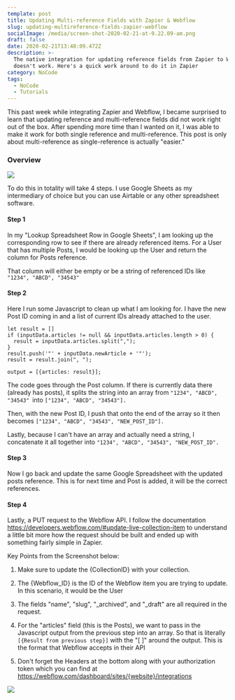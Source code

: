 ```yaml
---
template: post
title: Updating Multi-reference Fields with Zapier & Webflow
slug: updating-multireference-fields-zapier-webflow
socialImage: /media/screen-shot-2020-02-21-at-9.22.09-am.png
draft: false
date: 2020-02-21T13:48:09.472Z
description: >-
  The native integration for updating reference fields from Zapier to Webflow
  doesn't work. Here's a quick work around to do it in Zapier
category: NoCode
tags:
  - NoCode
  - Tutorials
---
```

This past week while integrating Zapier and Webflow, I became surprised to learn that updating reference and multi-reference fields did not work right out of the box. After spending more time than I wanted on it, I was able to make it work for both single reference and multi-reference. This post is only about multi-reference as single-reference is actually "easier."

### Overview

![](/media/screen-shot-2020-02-21-at-9.22.09-am.png)

To do this in totality will take 4 steps. I use Google Sheets as my intermediary of choice but you can use Airtable or any other spreadsheet software.

#### Step 1

In my "Lookup Spreadsheet Row in Google Sheets", I am looking up the corresponding row to see if there are already referenced items. For a User that has multiple Posts, I would be looking up the User and return the column for Posts reference. 

That column will either be empty or be a string of referenced IDs like `"1234", "ABCD", "34543"`

#### Step 2

Here I run some Javascript to clean up what I am looking for. I have the new Post ID coming in and a list of current IDs already attached to the user. 

```
let result = [] 
if (inputData.articles != null && inputData.articles.length > 0) {
  result = inputData.articles.split(",");
}
result.push('"' + inputData.newArticle + '"');
result = result.join(", ");

output = [{articles: result}];
```

The code goes through the Post column. If there is currently data there (already has posts), it splits the string into an array from `"1234", "ABCD", "34543" `into `["1234", "ABCD", "34543"].`

Then, with the new Post ID, I push that onto the end of the array so it then becomes `["1234", "ABCD", "34543", "NEW_POST_ID"].`

Lastly, because I can't have an array and actually need a string, I concatenate it all together into `"1234", "ABCD", "34543", "NEW_POST_ID".`

#### Step 3

Now I go back and update the same Google Spreadsheet with the updated posts reference. This is for next time and Post is added, it will be the correct references.

#### Step 4

Lastly, a PUT request to the Webflow API. I follow the documentation <https://developers.webflow.com/#update-live-collection-item> to understand a little bit more how the request should be built and ended up with something fairly simple in Zapier.

Key Points from the Screenshot below:

1. Make sure to update the {CollectionID} with your collection.

2. The {Webflow_ID} is the ID of the Webflow item you are trying to update. In this scenario, it would be the User

3. The fields "name", "slug", "_archived", and "_draft" are all required in the request.

4. For the "articles" field (this is the Posts), we want to pass in the Javascript output from the previous step into an array. So that is literally `[{Result from previous step}]` with the "\[ ]" around the output. This is the format that Webflow accepts in their API

5. Don't forget the Headers at the bottom along with your authorization token which you can find at https://webflow.com/dashboard/sites/{website}/integrations

![](/media/screen-shot-2020-02-21-at-9.32.32-am.png)

